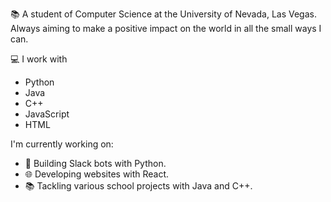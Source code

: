 📚 A student of Computer Science at the University of Nevada, Las Vegas. Always aiming to make a positive impact on the world in all the small ways I can.

💻 I work with 
- Python
- Java
- C++
- JavaScript
- HTML

I'm currently working on:

- 🤖 Building Slack bots with Python.
- 🌐 Developing websites with React.
- 📚 Tackling various school projects with Java and C++.
